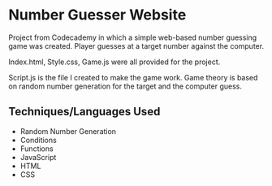 # Number Guesser Website
Project from Codecademy in which a simple web-based number guessing game was created.  Player guesses at a target number against the computer.  

Index.html, Style.css, Game.js were all provided for the project.

Script.js is the file I created to make the game work.  Game theory is based on random number generation for the target and the computer guess.

## Techniques/Languages Used
- Random Number Generation
- Conditions
- Functions
- JavaScript
- HTML
- CSS
